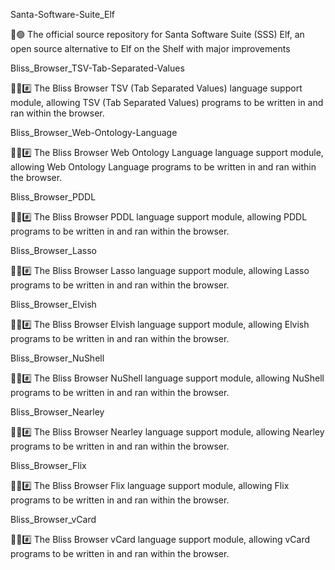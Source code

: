 
Santa-Software-Suite_Elf

🎅️🟢️ The official source repository for Santa Software Suite (SSS) Elf, an open source alternative to Elf on the Shelf with major improvements

Bliss_Browser_TSV-Tab-Separated-Values

🌳️🌐️#️⃣️ The Bliss Browser TSV (Tab Separated Values) language support module, allowing TSV (Tab Separated Values) programs to be written in and ran within the browser.

Bliss_Browser_Web-Ontology-Language

🌳️🌐️#️⃣️ The Bliss Browser Web Ontology Language language support module, allowing Web Ontology Language programs to be written in and ran within the browser.

Bliss_Browser_PDDL

🌳️🌐️#️⃣️ The Bliss Browser PDDL language support module, allowing PDDL programs to be written in and ran within the browser.

Bliss_Browser_Lasso

🌳️🌐️#️⃣️ The Bliss Browser Lasso language support module, allowing Lasso programs to be written in and ran within the browser.

Bliss_Browser_Elvish

🌳️🌐️#️⃣️ The Bliss Browser Elvish language support module, allowing Elvish programs to be written in and ran within the browser.

Bliss_Browser_NuShell

🌳️🌐️#️⃣️ The Bliss Browser NuShell language support module, allowing NuShell programs to be written in and ran within the browser.

Bliss_Browser_Nearley

🌳️🌐️#️⃣️ The Bliss Browser Nearley language support module, allowing Nearley programs to be written in and ran within the browser.

Bliss_Browser_Flix

🌳️🌐️#️⃣️ The Bliss Browser Flix language support module, allowing Flix programs to be written in and ran within the browser.

Bliss_Browser_vCard

🌳️🌐️#️⃣️ The Bliss Browser vCard language support module, allowing vCard programs to be written in and ran within the browser.


